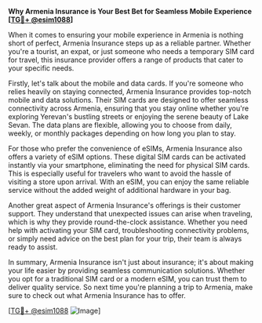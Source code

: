 **Why Armenia Insurance is Your Best Bet for Seamless Mobile Experience [[TG💪+ @esim1088](https://t.me/s/esim1088)]**

When it comes to ensuring your mobile experience in Armenia is nothing short of perfect, Armenia Insurance steps up as a reliable partner. Whether you're a tourist, an expat, or just someone who needs a temporary SIM card for travel, this insurance provider offers a range of products that cater to your specific needs.

Firstly, let's talk about the mobile and data cards. If you're someone who relies heavily on staying connected, Armenia Insurance provides top-notch mobile and data solutions. Their SIM cards are designed to offer seamless connectivity across Armenia, ensuring that you stay online whether you're exploring Yerevan's bustling streets or enjoying the serene beauty of Lake Sevan. The data plans are flexible, allowing you to choose from daily, weekly, or monthly packages depending on how long you plan to stay. 

For those who prefer the convenience of eSIMs, Armenia Insurance also offers a variety of eSIM options. These digital SIM cards can be activated instantly via your smartphone, eliminating the need for physical SIM cards. This is especially useful for travelers who want to avoid the hassle of visiting a store upon arrival. With an eSIM, you can enjoy the same reliable service without the added weight of additional hardware in your bag.

Another great aspect of Armenia Insurance's offerings is their customer support. They understand that unexpected issues can arise when traveling, which is why they provide round-the-clock assistance. Whether you need help with activating your SIM card, troubleshooting connectivity problems, or simply need advice on the best plan for your trip, their team is always ready to assist.

In summary, Armenia Insurance isn't just about insurance; it's about making your life easier by providing seamless communication solutions. Whether you opt for a traditional SIM card or a modern eSIM, you can trust them to deliver quality service. So next time you're planning a trip to Armenia, make sure to check out what Armenia Insurance has to offer.

[[TG💪+ @esim1088](https://t.me/s/esim1088) ![Image](https://i.postimg.cc/Y0z9fWf4/image.png)]